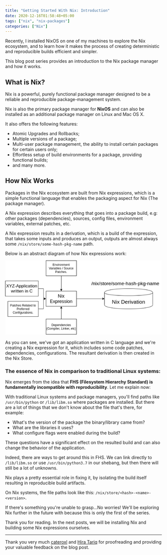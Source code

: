 ```yaml
---
title: "Getting Started With Nix: Introduction"
date: 2020-12-16T01:58:48+05:00
tags: ["nix", "nix-packages"]
categories: ["Nix"]
---
```


Recently, I installed NixOS on one of my machines to explore the Nix ecosystem, and to learn how it makes the process of creating deterministic and reproducible builds efficient and simpler.

This blog post series provides an introduction to the Nix package manager and how it works.

## What is Nix?

Nix is a powerful, purely functional package manager designed to be a reliable and reproducible package-management system.

Nix is also the primary package manager for **NixOS** and can also be installed as an additional package manager on Linux and Mac OS X.

It also offers the following features:

- Atomic Upgrades and Rollbacks;
- Multiple versions of a package;
- Multi-user package management, the ability to install certain packages for certain users only;
- Effortless setup of build environments for a package, providing functional builds;
- and many more.

## How Nix Works

Packages in the Nix ecosystem are built from Nix expressions, which is a simple functional language that enables the packaging aspect for Nix (The package manager).

A Nix expression describes everything that goes into a package build, e.g: other packages (dependencies), sources, config files, environment variables, external patches, etc.

A Nix expression results in a derivation, which is a build of the expression, that takes some inputs and produces an output, outputs are almost always some `/nix/store/some-hash-pkg-name` path.

Below is an abstract diagram of how Nix expressions work:

![How Nix Expressions work](/images/posts-static/nix-pkg-101/nix-expression-101.png)

As you can see, we've got an application written in C language and we're creating a Nix expression for it, which includes some code patches, dependencies, configurations. The resultant derivation is then created in the Nix Store.
### The essence of Nix in comparison to traditional Linux systems:

Nix emerges from the idea that **FHS (Filesystem Hierarchy Standard) is fundamentally incompatible with reproducibility**. Let me explain now:

With traditional Linux systems and package managers, you'll find paths like `/usr/bin/python` or `/lib/libm.so` where packages are installed. But there are a lot of things that we don't know about the file that's there, for example:

- What's the version of the package the binary/library came from?
- What are the libraries it uses?
- What configure flags were enabled during the build?

These questions have a significant effect on the resulted build and can also change the behavior of the application.

Indeed, there are ways to get around this in FHS. We can link directly to `/lib/libm.so` or use `/usr/bin/python3.7` in our shebang, but then there will still be a lot of unknowns.

Nix plays a pretty essential role in fixing it, by isolating the build itself resulting in reproducible build artifacts.

On Nix systems, the file paths look like this: `/nix/store/<hash>-<name>-<version>`.

If there's something you're unable to grasp...No worries! We'll be exploring Nix further in the future with because this is only the first of the series.

Thank you for reading. In the next posts, we will be installing Nix and building some Nix expressions ourselves.

---

Thank you very much [cateroxl](https://cateroxl.github.io) and [Hira Tariq](https://twitter.com/HiraT97) for proofreading and providing your valuable feedback on the blog post.
